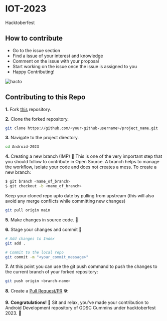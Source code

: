 # IOT-2023
Hacktoberfest
## How to contribute
* Go to the issue section
* Find a issue of your interest and knowledge
* Comment on the issue with your proposal
* Start working on the issue once the issue is assigned to you
* Happy Contributing!


![hacto](https://github.com/Google-Developer-Student-Club-CCOEW/Competitive-Programming-2023/assets/56436897/c430bbf2-5b14-40bf-8e91-748b629c766b)


## Contributing to this Repo

**1.** Fork [this](https://github.com/Google-Developer-Student-Club-CCOEW/Android-2023/fork) repository.

**2.** Clone the forked repository.

```bash
git clone https://github.com/<your-github-username>/project_name.git
```

**3.** Navigate to the project directory.

```bash
cd Android-2023
```

**4.** Creating a new branch (IMP) 🌱
This is one of the very important step that you should follow to contribute in Open Source. A branch helps to manage the workflow, isolate your code and does not creates a mess. To create a new branch:

```bash
$ git branch <name_of_branch>
$ git checkout -b <name_of_branch>
```

Keep your cloned repo upto date by pulling from upstream (this will also avoid any merge conflicts while committing new changes)

```bash
git pull origin main
```

**5.** Make changes in source code. 🚀

**6.** Stage your changes and commit 📝

```bash
# Add changes to Index
git add .

# Commit to the local repo
git commit -m "<your_commit_message>"
```

**7.** At this point you can use the git push command to push the changes to the current branch of your forked repository:

```bash
git push origin <branch-name>
```

**8.** Create a [Pull Request/PR](https://docs.github.com/en/pull-requests/collaborating-with-pull-requests/proposing-changes-to-your-work-with-pull-requests/creating-a-pull-request) 🛠️ 

**9.** **Congratulations!**  🎉 Sit and relax, you've made your contribution to Android Development repository of GDSC Cummins under hacktoberfest 2023.  🌟

